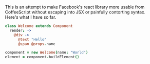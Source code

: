 This is an attempt to make Facebook's react library more usable from
CoffeeScript without escaping into JSX or painfully contorting syntax. Here's
what I have so far.

```coffee
class Welcome extends Component
  render: ->
    @div ->
      @text "Hello"
      @span @props.name

component = new Welcome(name: "World")
element = component.buildElement()
```

